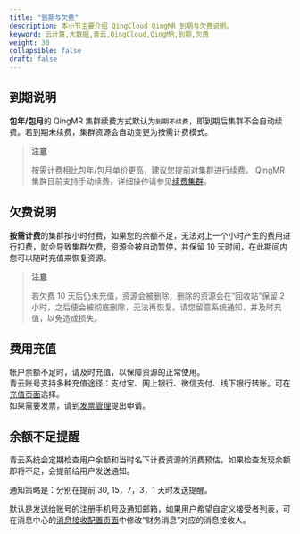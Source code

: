 ```yaml
---
title: "到期与欠费"
description: 本小节主要介绍 QingCloud QingMR 到期与欠费说明。 
keyword: 云计算,大数据,青云,QingCloud,QingMR,到期,欠费 
weight: 30
collapsible: false
draft: false
---
```


## 到期说明

**包年/包月**的 QingMR 集群续费方式默认为`到期不续费`，即到期后集群不会自动续费。若到期未续费，集群资源会自动变更为按需计费模式。  

> **注意**
> 
> 按需计费相比包年/包月单价更高，建议您提前对集群进行续费。
> QingMR 集群目前支持手动续费，详细操作请参见[续费集群](../../manual/mgt_cluster/renew_manual)。

## 欠费说明

**按需计费**的集群按小时付费，如果您的余额不足，无法对上一个小时产生的费用进行扣费，就会导致集群欠费，资源会被自动暂停，并保留 10 天时间，在此期间内您可以随时充值来恢复资源。

> **注意**
> 
> 若欠费 10 天后仍未充值，资源会被删除，删除的资源会在“回收站”保留 2 小时，之后便会被彻底删除，无法再恢复。请您留意系统通知，并及时充值，以免造成损失。

## 费用充值

帐户余额不足时，请及时充值，以保障资源的正常使用。    
青云账号支持多种充值途径：支付宝、网上银行、微信支付、线下银行转账。可在[充值页面](https://console.qingcloud.com/finance/wallet/)选择。    
如果需要发票，请到[发票管理](https://console.qingcloud.com/finance/invoices/)提出申请。

## 余额不足提醒

青云系统会定期检查用户余额和当时名下计费资源的消费预估，如果检查发现余额即将不足，会提前给用户发送通知。

通知策略是：分别在提前 30, 15，7，3，1 天时发送提醒。 

默认是发送给账号的注册手机号及通知邮箱，如果用户希望自定义接受者列表，可在消息中心的[消息接收配置页面](https://console.qingcloud.com/notify/receiveConfig)中修改“财务消息”对应的消息接收人。


